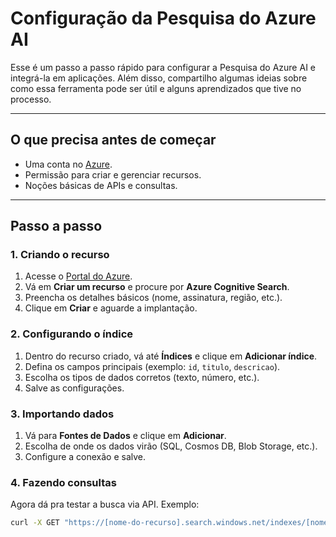 # Configuração da Pesquisa do Azure AI  

Esse é um passo a passo rápido para configurar a Pesquisa do Azure AI e integrá-la em aplicações. Além disso, compartilho algumas ideias sobre como essa ferramenta pode ser útil e alguns aprendizados que tive no processo.  

---

## O que precisa antes de começar  

- Uma conta no [Azure](https://azure.microsoft.com/).  
- Permissão para criar e gerenciar recursos.  
- Noções básicas de APIs e consultas.  

---

## Passo a passo  

### 1. Criando o recurso  

1. Acesse o [Portal do Azure](https://portal.azure.com/).  
2. Vá em **Criar um recurso** e procure por **Azure Cognitive Search**.  
3. Preencha os detalhes básicos (nome, assinatura, região, etc.).  
4. Clique em **Criar** e aguarde a implantação.  

### 2. Configurando o índice  

1. Dentro do recurso criado, vá até **Índices** e clique em **Adicionar índice**.  
2. Defina os campos principais (exemplo: `id`, `titulo`, `descricao`).  
3. Escolha os tipos de dados corretos (texto, número, etc.).  
4. Salve as configurações.  

### 3. Importando dados  

1. Vá para **Fontes de Dados** e clique em **Adicionar**.  
2. Escolha de onde os dados virão (SQL, Cosmos DB, Blob Storage, etc.).  
3. Configure a conexão e salve.  

### 4. Fazendo consultas  

Agora dá pra testar a busca via API. Exemplo:  

```bash
curl -X GET "https://[nome-do-recurso].search.windows.net/indexes/[nome-do-índice]/docs?search=[termo]" -H "Content-Type: application/json" -H "api-key: [sua-chave]"
